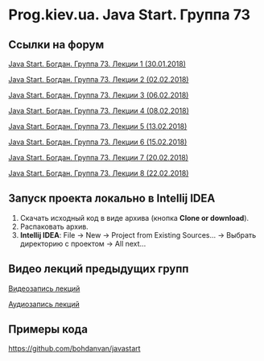 Prog.kiev.ua. Java Start. Группа 73
===

## Cсылки на форум

[Java Start. Богдан. Группа 73. Лекции 1 (30.01.2018)](https://prog.kiev.ua/forum/index.php/topic,3426.0.html)

[Java Start. Богдан. Группа 73. Лекции 2 (02.02.2018)](https://prog.kiev.ua/forum/index.php/topic,3435.0.html)

[Java Start. Богдан. Группа 73. Лекции 3 (06.02.2018)](https://prog.kiev.ua/forum/index.php/topic,3442.0.html)

[Java Start. Богдан. Группа 73. Лекции 4 (08.02.2018)](https://prog.kiev.ua/forum/index.php/topic,3450.0.html)

[Java Start. Богдан. Группа 73. Лекции 5 (13.02.2018)](https://prog.kiev.ua/forum/index.php/topic,3463.0.html)

[Java Start. Богдан. Группа 73. Лекции 6 (15.02.2018)](https://prog.kiev.ua/forum/index.php/topic,3469.0.html)

[Java Start. Богдан. Группа 73. Лекции 7 (20.02.2018)](https://prog.kiev.ua/forum/index.php/topic,3477.0.html)

[Java Start. Богдан. Группа 73. Лекции 8 (22.02.2018)](https://prog.kiev.ua/forum/index.php/topic,3484.0.html)

## Запуск проекта локально в Intellij IDEA

1. Скачать исходный код в виде архива (кнопка **Clone or download**).
2. Распаковать архив.
3. **Intellij IDEA**: File -> New -> Project from Existing Sources... -> Выбрать директорию с проектом -> All next...

## Видео лекций предыдущих групп

[Видеозапись лекций](https://mega.nz/#F!SRclnQQT)

[Аудиозапиcь лекций](https://mega.nz/#F!GY8UjTBS)

## Примеры кода

https://github.com/bohdanvan/javastart

